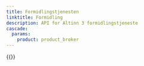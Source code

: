 ```yaml
---
title: Formidlingstjenesten
linktitle: Formidling
description: API for Altinn 3 formidlingstjeneste
cascade:
  params:
    product: product_broker
---
```


{{<children />}}